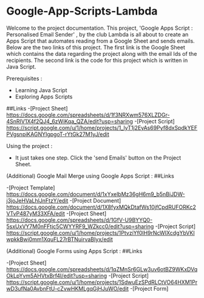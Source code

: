 # Google-App-Scripts-Lambda

Welcome to the project documentation.
This project, 'Google Apps Script : Personalised Email Sender' , by the club Lambda is all about to create an Apps Script that automates reading from a Google Sheet and sends emails. Below are the two links of this project. The first link is the Google Sheet which contains the data regarding the project along with the email Ids of the recipients. The second link is the code for this project which is written in Java Script.

Prerequisites :
- Learning Java Script
- Exploring Apps Scripts

##Links
-[Project Sheet] https://docs.google.com/spreadsheets/d/1f3NRXwm576XLZDGr-4SnRIV1X4f2QJ4_6zWiKqa_QZA/edit?usp=sharing
-[Project Script] https://script.google.com/u/1/home/projects/1_lyT1j2EyAs69Pyf8dxSpdkYEFPVgsnpiKAGNYIgpgoT-rYtGk27M1yJ/edit

Using the project :
- It just takes one step. Click the 'send Emails' button on the Project Sheet. 


(Additional) Google Mail Merge using Google Apps Script :
##Links

-[Project Template] https://docs.google.com/document/d/1xYxelbMz36gH6m9_b5nBiJDW-j3joJeHVaLhlJnFtzY/edit
-[Project Document] https://docs.google.com/document/d/1X8fyxMQkDtafWs10jfCpdRUFORKc2VTvP487yM33XFA/edit
-[Project Sheet] https://docs.google.com/spreadsheets/d/1GfV-U9BYYQ0-5sxUxVY7M0nFFtjc5CWYYRF9_WZkcc0/edit?usp=sharing
-[Project Script] https://script.google.com/u/1/home/projects/1PtvziYf0lH9rNcWIXcdgYbVKIwpkkBwi0mm1XquFL27rBTNuirvaBIyx/edit


(Additional) Google Forms using Apps Script :
##Links

-[Project Sheet] https://docs.google.com/spreadsheets/d/1qZMnSr6GLw3uv6otBZ9WKxDVqOkLpYvm5AHVtxBrf4I/edit?usp=sharing
-[Project Script] https://script.google.com/u/1/home/projects/1SdwuEzSPdRLCtVO64HXM1PrwD3ufNa0AvbnFtU-cZvwHKMLgqGjHJuWO/edit
-[Project Form] 
